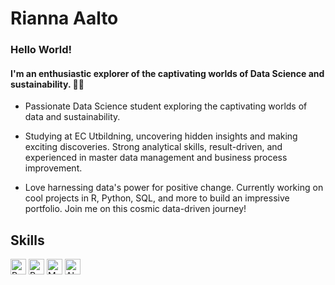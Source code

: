 
# Rianna Aalto
### Hello  World! 
####  I'm an enthusiastic explorer of the captivating worlds of Data Science and sustainability. 🚀🌱

 
*  Passionate Data Science student exploring the captivating worlds of data and sustainability.

* Studying at EC Utbildning, uncovering hidden insights and making exciting discoveries. Strong analytical skills, result-driven, and experienced in master data management and business process improvement.

* Love harnessing data's power for positive change. Currently working on cool projects in R, Python, SQL, and more to build an impressive portfolio. Join me on this cosmic data-driven journey!
 



 ## Skills
   <a href="https://www.python.org" target="_blank" rel="noreferrer noopener"><img src="https://raw.githubusercontent.com/0xShapeShifter/readme-md/master/public/images/skills/core/python.svg" alt="Python" width="25" height="25" /></a> <a href="https://r-lang.com/what-is-r-language/" target="_blank" rel="noreferrer noopener"><img src="https://raw.githubusercontent.com/0xShapeShifter/readme-md/master/public/images/skills/core/r.svg" alt="R" width="25" height="25" /></a>   <a href="https://www.mysql.com" target="_blank" rel="noreferrer noopener"><img src="https://raw.githubusercontent.com/0xShapeShifter/readme-md/master/public/images/skills/backend/mysql.svg" alt="MySQL" width="25" height="25" /></a>  <a href="https://www.alchemy.com" target="_blank" rel="noreferrer noopener"><img src="https://raw.githubusercontent.com/0xShapeShifter/readme-md/master/public/images/skills/web3/alchemy.svg" alt="Alchemy" width="25" height="25" /></a>   
